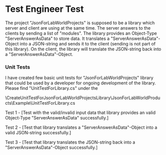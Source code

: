 # Test Engineer Test #

The project "JsonForLabWorldProjects" is supposed to be a library which server and client are using at the same time. 
The server answers to the clients by sending a list of "modules".
The library provides an Object-Type "ServerAnswerAsData" to store data. 
It translates a "ServerAnswerAsData"-Object into a JSON-string and sends it to the client (sending is not part of this library).
On the client, the library will translate the JSON-string back into a "ServerAnswerAsData"-Object.


### Unit Tests ###

I have created few basic unit tests for "JsonForLabWorldProjects" library that could be used by a developer for ongoing development of the library. Please find "UnitTestForLibrary.cs" under the 
 
 \CreateUnitTestForJsonForLabWorldProjectsLibrary\JsonForLabWorldProducts\Example\UnitTestForLibrary.cs


Test 1 - [Test with the valid/invalid input data that library provides an valid Object-Type "ServerAnswerAsData" successfully.]

Test 2 - [Test that library translates a "ServerAnswerAsData"-Object into a valid JSON-string successfully.]

Test 3 - [Test that library translates the JSON-string back into a "ServerAnswerAsData"-Object successfully.]
         
